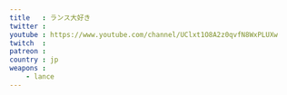 ```yaml
---
title   : ランス大好き
twitter : 
youtube : https://www.youtube.com/channel/UClxt1O8A2z0qvfN8WxPLUXw
twitch  : 
patreon : 
country : jp
weapons :
    - lance
---
```


